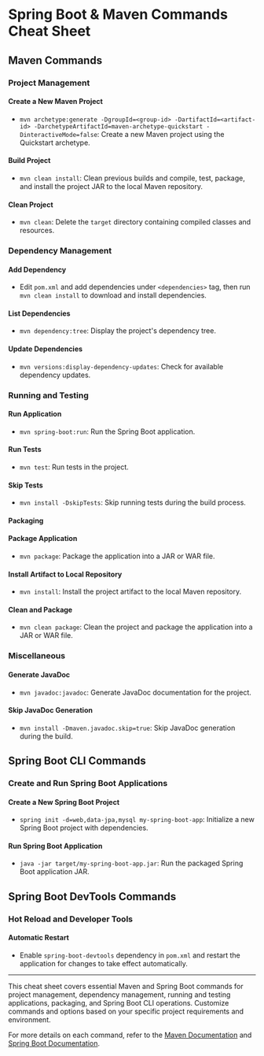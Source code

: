 # Spring Boot & Maven Commands Cheat Sheet

## Maven Commands

### Project Management

#### Create a New Maven Project
- `mvn archetype:generate -DgroupId=<group-id> -DartifactId=<artifact-id> -DarchetypeArtifactId=maven-archetype-quickstart -DinteractiveMode=false`: Create a new Maven project using the Quickstart archetype.

#### Build Project
- `mvn clean install`: Clean previous builds and compile, test, package, and install the project JAR to the local Maven repository.

#### Clean Project
- `mvn clean`: Delete the `target` directory containing compiled classes and resources.

### Dependency Management

#### Add Dependency
- Edit `pom.xml` and add dependencies under `<dependencies>` tag, then run `mvn clean install` to download and install dependencies.

#### List Dependencies
- `mvn dependency:tree`: Display the project's dependency tree.

#### Update Dependencies
- `mvn versions:display-dependency-updates`: Check for available dependency updates.

### Running and Testing

#### Run Application
- `mvn spring-boot:run`: Run the Spring Boot application.

#### Run Tests
- `mvn test`: Run tests in the project.

#### Skip Tests
- `mvn install -DskipTests`: Skip running tests during the build process.

#### Packaging

#### Package Application
- `mvn package`: Package the application into a JAR or WAR file.

#### Install Artifact to Local Repository
- `mvn install`: Install the project artifact to the local Maven repository.

#### Clean and Package
- `mvn clean package`: Clean the project and package the application into a JAR or WAR file.

### Miscellaneous

#### Generate JavaDoc
- `mvn javadoc:javadoc`: Generate JavaDoc documentation for the project.

#### Skip JavaDoc Generation
- `mvn install -Dmaven.javadoc.skip=true`: Skip JavaDoc generation during the build.

## Spring Boot CLI Commands

### Create and Run Spring Boot Applications

#### Create a New Spring Boot Project
- `spring init -d=web,data-jpa,mysql my-spring-boot-app`: Initialize a new Spring Boot project with dependencies.

#### Run Spring Boot Application
- `java -jar target/my-spring-boot-app.jar`: Run the packaged Spring Boot application JAR.

## Spring Boot DevTools Commands

### Hot Reload and Developer Tools

#### Automatic Restart
- Enable `spring-boot-devtools` dependency in `pom.xml` and restart the application for changes to take effect automatically.

---

This cheat sheet covers essential Maven and Spring Boot commands for project management, dependency management, running and testing applications, packaging, and Spring Boot CLI operations. Customize commands and options based on your specific project requirements and environment.

For more details on each command, refer to the [Maven Documentation](https://maven.apache.org/) and [Spring Boot Documentation](https://docs.spring.io/spring-boot/docs/current/reference/html/).
